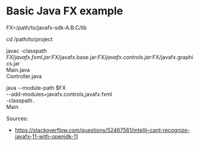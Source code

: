 # Basic Java FX example

FX=/path/to/javafx-sdk-A.B.C/lib

cd /path/to/project

javac -classpath $FX/javafx.fxml.jar:$FX/javafx.base.jar:$FX/javafx.controls.jar:$FX/javafx.graphics.jar \
      Main.java \
      Controller.java

java --module-path $FX \
     --add-modules=javafx.controls,javafx.fxml \
     -classpath . \
     Main

Sources:
 - https://stackoverflow.com/questions/52467561/intellij-cant-recognize-javafx-11-with-openjdk-11